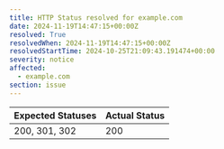 ```yaml
---
title: HTTP Status resolved for example.com
date: 2024-11-19T14:47:15+00:00Z
resolved: True
resolvedWhen: 2024-11-19T14:47:15+00:00Z
resolvedStartTime: 2024-10-25T21:09:43.191474+00:00
severity: notice
affected:
  - example.com
section: issue
---
```


| Expected Statuses | Actual Status  |
|-------------------|----------------|
| 200, 301, 302 | 200 |
